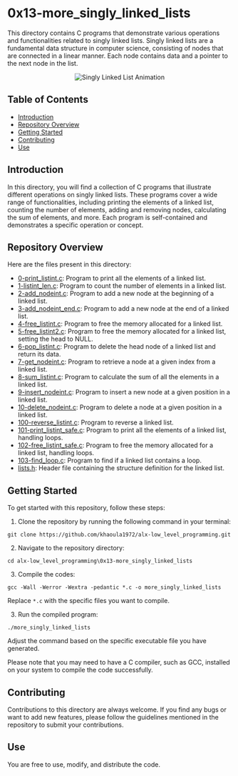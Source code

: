 # 0x13-more_singly_linked_lists

This directory contains C programs that demonstrate various operations and functionalities related to singly linked lists. Singly linked lists are a fundamental data structure in computer science, consisting of nodes that are connected in a linear manner. Each node contains data and a pointer to the next node in the list.

<p align="center">
  <img src="https://prepinsta.com/wp-content/uploads/2020/07/Linked-Lists-in-java-meme.jpg" alt="Singly Linked List Animation">
</p>

## Table of Contents

- [Introduction](#introduction)
- [Repository Overview](#repository-overview)
- [Getting Started](#getting-started)
- [Contributing](#contributing)
- [Use](#use)

## Introduction
In this directory, you will find a collection of C programs that illustrate different operations on singly linked lists. These programs cover a wide range of functionalities, including printing the elements of a linked list, counting the number of elements, adding and removing nodes, calculating the sum of elements, and more. Each program is self-contained and demonstrates a specific operation or concept.

## Repository Overview

Here are the files present in this directory:

- [0-print_listint.c](./0-print_listint.c): Program to print all the elements of a linked list.
- [1-listint_len.c](./1-listint_len.c): Program to count the number of elements in a linked list.
- [2-add_nodeint.c](./2-add_nodeint.c): Program to add a new node at the beginning of a linked list.
- [3-add_nodeint_end.c](./3-add_nodeint_end.c): Program to add a new node at the end of a linked list.
- [4-free_listint.c](./4-free_listint.c): Program to free the memory allocated for a linked list.
- [5-free_listint2.c](./5-free_listint2.c): Program to free the memory allocated for a linked list, setting the head to NULL.
- [6-pop_listint.c](./6-pop_listint.c): Program to delete the head node of a linked list and return its data.
- [7-get_nodeint.c](./7-get_nodeint.c): Program to retrieve a node at a given index from a linked list.
- [8-sum_listint.c](./8-sum_listint.c): Program to calculate the sum of all the elements in a linked list.
- [9-insert_nodeint.c](./9-insert_nodeint.c): Program to insert a new node at a given position in a linked list.
- [10-delete_nodeint.c](./10-delete_nodeint.c): Program to delete a node at a given position in a linked list.
- [100-reverse_listint.c](./100-reverse_listint.c): Program to reverse a linked list.
- [101-print_listint_safe.c](./101-print_listint_safe.c): Program to print all the elements of a linked list, handling loops.
- [102-free_listint_safe.c](./102-free_listint_safe.c): Program to free the memory allocated for a linked list, handling loops.
- [103-find_loop.c](./103-find_loop.c): Program to find if a linked list contains a loop.
- [lists.h](./lists.h): Header file containing the structure definition for the linked list.

## Getting Started

To get started with this repository, follow these steps:

1. Clone the repository by running the following command in your terminal:
```   
git clone https://github.com/khaoula1972/alx-low_level_programming.git
``` 
2. Navigate to the repository directory:
```
cd alx-low_level_programming\0x13-more_singly_linked_lists
```
3. Compile the codes:
``` 
gcc -Wall -Werror -Wextra -pedantic *.c -o more_singly_linked_lists
``` 
Replace `*.c` with the specific files you want to compile.

3. Run the compiled program:
``` 
./more_singly_linked_lists
``` 
Adjust the command based on the specific executable file you have generated.

Please note that you may need to have a C compiler, such as GCC, installed on your system to compile the code successfully.

## Contributing

Contributions to this directory are always welcome. If you find any bugs or want to add new features, please follow the guidelines mentioned in the repository to submit your contributions.

## Use

You are free to use, modify, and distribute the code.
